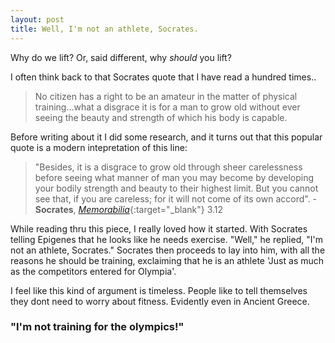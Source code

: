 ```yaml
---
layout: post
title: Well, I'm not an athlete, Socrates.
---
```

Why do we lift? Or, said different, why *should* you lift?

I often think back to that Socrates quote that I have read a hundred times..
>No citizen has a right to be an amateur in the matter of physical training…what a disgrace it is for a man to grow old without ever seeing the beauty and strength of which his body is capable.

Before writing about it I did some research, and it turns out that this popular quote is a modern intepretation of this line:

>"Besides, it is a disgrace to grow old through sheer carelessness before seeing what manner of man you may become by developing your bodily strength and beauty to their highest limit. But you cannot see that, if you are careless; for it will not come of its own accord". - **Socrates**, [*Memorabilia*](http://perseus.uchicago.edu/perseus-cgi/citequery3.pl?dbname=GreekFeb2011&getid=1&query=Xen.%20Mem.%203.12){:target="_blank"} 3.12 

While reading thru this piece, I really loved how it started. With Socrates telling Epigenes that he looks like he needs exercise. "Well," he replied, "I'm not an athlete, Socrates." Socrates then proceeds to lay into him, with all the reasons he should be training, exclaiming that he is an athlete 'Just as much as the competitors entered for Olympia'.

I feel like this kind of argument is timeless. People like to tell themselves they dont need to worry about fitness. Evidently even in Ancient Greece.

### "I'm not training for the olympics!"

